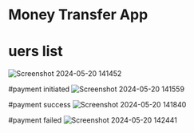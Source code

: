 # Money Transfer App

# uers list
![Screenshot 2024-05-20 141452](https://github.com/anurag-int/money-Transfer-APP/assets/85058448/cde29f02-250e-4b75-8ef3-ad4ae0d277f6)

#payment initiated
![Screenshot 2024-05-20 141559](https://github.com/anurag-int/money-Transfer-APP/assets/85058448/878a4b46-550b-4f6c-a4dd-e5cf462de3ef)

#payment success
![Screenshot 2024-05-20 141840](https://github.com/anurag-int/money-Transfer-APP/assets/85058448/e5cc5765-7127-48cd-b897-8eba3e69ee6e)

#payment failed
![Screenshot 2024-05-20 142441](https://github.com/anurag-int/money-Transfer-APP/assets/85058448/a953ed72-e438-4a97-9b22-34e57d906965)
